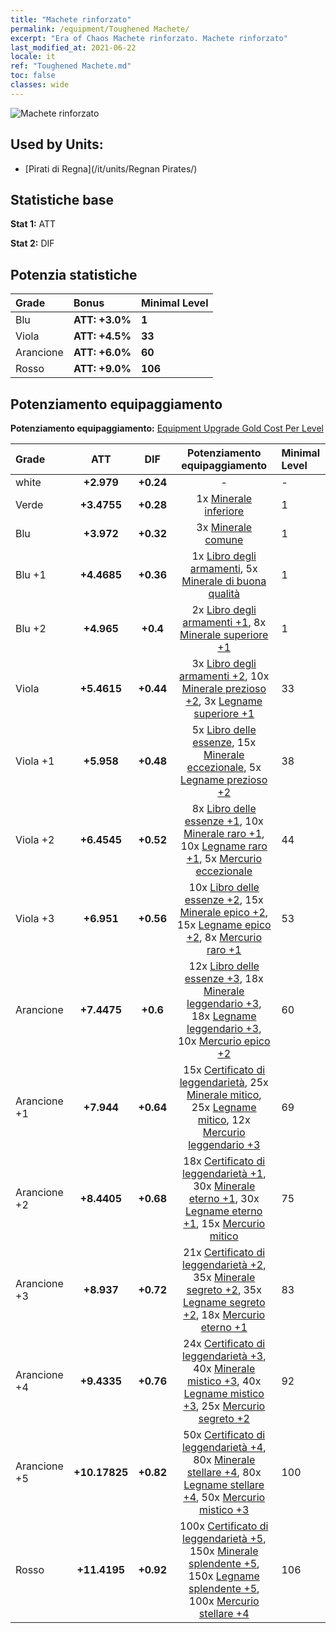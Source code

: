 ```yaml
---
title: "Machete rinforzato"
permalink: /equipment/Toughened Machete/
excerpt: "Era of Chaos Machete rinforzato. Machete rinforzato"
last_modified_at: 2021-06-22
locale: it
ref: "Toughened Machete.md"
toc: false
classes: wide
---
```


  ![Machete rinforzato](/images/e/e_99011.png)

## Used by Units:

* [Pirati di Regna](/it/units/Regnan Pirates/) 


## Statistiche base
 **Stat 1:** ATT

 **Stat 2:** DIF

## Potenzia statistiche

  |     Grade    |   Bonus | Minimal Level | 
  |:-------------|:--------|:--------------| 
  | Blu | **ATT: +3.0%** | **1** | 
  | Viola | **ATT: +4.5%** | **33** | 
  | Arancione | **ATT: +6.0%** | **60** | 
  | Rosso | **ATT: +9.0%** | **106** | 


## Potenziamento equipaggiamento
 **Potenziamento equipaggiamento:** [Equipment Upgrade Gold Cost Per Level](/equipment/EquipmentUpgradeCostPerLevel/) 

  |          Grade      | ATT | DIF | Potenziamento equipaggiamento | Minimal Level |
  |:--------------------|:---------:|:---------:|:----------------:|:--------------|
  | white | **+2.979** | **+0.24** | - | - |
  | Verde | **+3.4755** | **+0.28** | 1x [Minerale inferiore](/ItemsIT/mat_1/) | 1 |
  | Blu | **+3.972** | **+0.32** | 3x [Minerale comune](/ItemsIT/mat_6/) | 1 |
  | Blu +1 | **+4.4685** | **+0.36** | 1x [Libro degli armamenti](/ItemsIT/mat_18/), 5x [Minerale di buona qualità](/ItemsIT/mat_12/) | 1 |
  | Blu +2 | **+4.965** | **+0.4** | 2x [Libro degli armamenti +1](/ItemsIT/mat_25/), 8x [Minerale superiore +1](/ItemsIT/mat_19/) | 1 |
  | Viola | **+5.4615** | **+0.44** | 3x [Libro degli armamenti +2](/ItemsIT/mat_32/), 10x [Minerale prezioso +2](/ItemsIT/mat_26/), 3x [Legname superiore +1](/ItemsIT/mat_20/) | 33 |
  | Viola +1 | **+5.958** | **+0.48** | 5x [Libro delle essenze](/ItemsIT/mat_39/), 15x [Minerale eccezionale](/ItemsIT/mat_33/), 5x [Legname prezioso +2](/ItemsIT/mat_27/) | 38 |
  | Viola +2 | **+6.4545** | **+0.52** | 8x [Libro delle essenze +1](/ItemsIT/mat_46/), 10x [Minerale raro +1](/ItemsIT/mat_40/), 10x [Legname raro +1](/ItemsIT/mat_41/), 5x [Mercurio eccezionale](/ItemsIT/mat_35/) | 44 |
  | Viola +3 | **+6.951** | **+0.56** | 10x [Libro delle essenze +2](/ItemsIT/mat_53/), 15x [Minerale epico +2](/ItemsIT/mat_47/), 15x [Legname epico +2](/ItemsIT/mat_48/), 8x [Mercurio raro +1](/ItemsIT/mat_42/) | 53 |
  | Arancione | **+7.4475** | **+0.6** | 12x [Libro delle essenze +3](/ItemsIT/mat_60/), 18x [Minerale leggendario +3](/ItemsIT/mat_54/), 18x [Legname leggendario +3](/ItemsIT/mat_55/), 10x [Mercurio epico +2](/ItemsIT/mat_49/) | 60 |
  | Arancione +1 | **+7.944** | **+0.64** | 15x [Certificato di leggendarietà](/ItemsIT/mat_67/), 25x [Minerale mitico](/ItemsIT/mat_61/), 25x [Legname mitico](/ItemsIT/mat_62/), 12x [Mercurio leggendario +3](/ItemsIT/mat_56/) | 69 |
  | Arancione +2 | **+8.4405** | **+0.68** | 18x [Certificato di leggendarietà +1](/ItemsIT/mat_74/), 30x [Minerale eterno +1](/ItemsIT/mat_68/), 30x [Legname eterno +1](/ItemsIT/mat_69/), 15x [Mercurio mitico](/ItemsIT/mat_63/) | 75 |
  | Arancione +3 | **+8.937** | **+0.72** | 21x [Certificato di leggendarietà +2](/ItemsIT/mat_81/), 35x [Minerale segreto +2](/ItemsIT/mat_75/), 35x [Legname segreto +2](/ItemsIT/mat_76/), 18x [Mercurio eterno +1](/ItemsIT/mat_70/) | 83 |
  | Arancione +4 | **+9.4335** | **+0.76** | 24x [Certificato di leggendarietà +3](/ItemsIT/mat_88/), 40x [Minerale mistico +3](/ItemsIT/mat_82/), 40x [Legname mistico +3](/ItemsIT/mat_83/), 25x [Mercurio segreto +2](/ItemsIT/mat_77/) | 92 |
  | Arancione +5 | **+10.17825** | **+0.82** | 50x [Certificato di leggendarietà +4](/ItemsIT/mat_95/), 80x [Minerale stellare +4](/ItemsIT/mat_89/), 80x [Legname stellare +4](/ItemsIT/mat_90/), 50x [Mercurio mistico +3](/ItemsIT/mat_84/) | 100 |
  | Rosso | **+11.4195** | **+0.92** | 100x [Certificato di leggendarietà +5](/ItemsIT/mat_102/), 150x [Minerale splendente +5](/ItemsIT/mat_96/), 150x [Legname splendente +5](/ItemsIT/mat_97/), 100x [Mercurio stellare +4](/ItemsIT/mat_91/) | 106 |

